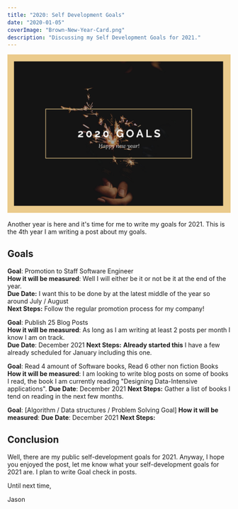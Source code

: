 ```yaml
---
title: "2020: Self Development Goals"
date: "2020-01-05"
coverImage: "Brown-New-Year-Card.png"
description: "Discussing my Self Development Goals for 2021."
---
```


![Cover Image](./images/Brown-New-Year-Card.png)

Another year is here and it's time for me to write my goals for 2021. This is the 4th year I am writing a post about my goals.

## Goals

**Goal**: Promotion to Staff Software Engineer  
**How it will be measured**: Well I will either be it or not be it at the end of the year.  
**Due Date:** I want this to be done by at the latest middle of the year so around July / August  
**Next Steps:** Follow the regular promotion process for my company!

**Goal**: Publish 25 Blog Posts  
**How it will be measured**: As long as I am writing at least 2 posts per month I know I am on track.  
**Due Date**: December 2021
**Next Steps:** **Already started this** I have a few already scheduled for January including this one.

**Goal**: Read 4 amount of Software books, Read 6 other non fiction Books
**How it will be measured**: I am looking to write blog posts on some of books I read, the book I am currently reading "Designing Data-Intensive applications".
**Due Date**: December 2021
**Next Steps:** Gather a list of books I tend on reading in the next few months.

**Goal**: [Algorithm / Data structures / Problem Solving Goal]
**How it will be measured**:
**Due Date**: December 2021
**Next Steps:**

## Conclusion

Well, there are my public self-development goals for 2021. Anyway, I hope you enjoyed the post, let me know what your self-development goals for 2021 are. I plan to write Goal check in posts.

Until next time,

Jason
